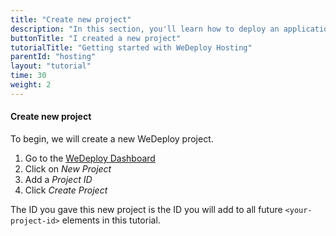 ```yaml
---
title: "Create new project"
description: "In this section, you'll learn how to deploy an application using WeDeploy Hosting."
buttonTitle: "I created a new project"
tutorialTitle: "Getting started with WeDeploy Hosting"
parentId: "hosting"
layout: "tutorial"
time: 30
weight: 2
---
```


#### Create new project

To begin, we will create a new WeDeploy project.

1. Go to the <a href="http://dashboard.wedeploy.com" target="_blank">WeDeploy Dashboard</a>
2. Click on _New Project_
3. Add a _Project ID_
4. Click _Create Project_

The ID you gave this new project is the ID you will add to all future `<your-project-id>` elements in this tutorial.
